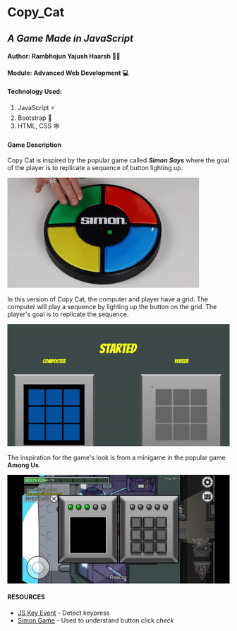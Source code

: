 # Copy_Cat

## _**A Game Made in JavaScript**_

#### Author: **Rambhojun Yajush Haarsh** 👨‍🎓

#### Module: **Advanced Web Development** 💻

#### Technology Used:

1. JavaScript ⚡
2. Bootstrap 💄
3. HTML, CSS 🕸

#### Game Description

Copy Cat is inspired by the popular game called _**Simon Says**_ where the goal of the player is to replicate a sequence of button lighting up.

![Simon Says Example](/readme_media/simon-ex.gif)

In this version of Copy Cat, the computer and player have a grid. The computer will play a sequence by lighting up the button on the grid. The player's goal is to replicate the sequence.

![Copy Cat Example](/readme_media/copycat-ex.gif)

The inspiration for the game's look is from a minigame in the popular game **Among Us**.

![Among Us Minigame](/readme_media/amongus.jpg)

#### RESOURCES

* [JS Key Event](https://developer.mozilla.org/en-US/docs/Web/API/KeyboardEvent/key) - Detect keypress
* [Simon Game](https://www.youtube.com/watch?v=W0MxUHlZo6U) - Used to understand button click _check_
